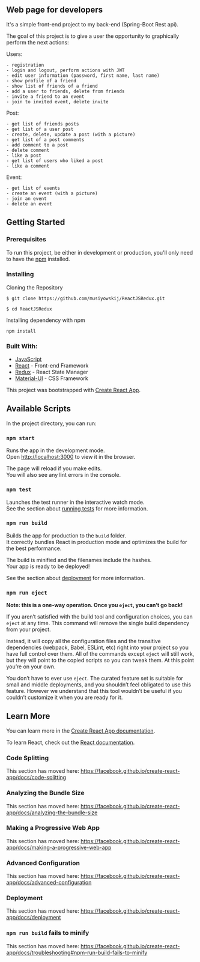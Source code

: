 ## Web page for developers
  It's a simple front-end project to my back-end (Spring-Boot Rest api).

  The goal of this project is to give a user the opportunity to graphically perform the next actions:
    
Users:

```
- registration
- login and logout, perform actions with JWT
- edit user information (password, first name, last name)
- show profile of a friend
- show list of friends of a friend
- add a user to friends, delete from friends
- invite a friend to an event
- join to invited event, delete invite
```
 
Post:
    
```
- get list of friends posts
- get list of a user post
- create, delete, update a post (with a picture)
- get list of a post comments
- add comment to a post 
- delete comment 
- like a post
- get list of users who liked a post
- like a comment
``` 
    
Event: 
    
```
- get list of events
- create an event (with a picture)
- join an event
- delete an event
```
  
## Getting Started


### Prerequisites

To run this project, be either in development or production, you'll only need to have the [npm](https://www.npmjs.com/) installed.

### Installing
  
Cloning the Repository
```
$ git clone https://github.com/musiyowskij/ReactJSRedux.git

$ cd ReactJSRedux
```

Installing dependency with npm

```
npm install
```
  
  
### Built With: 
  * [JavaScript](https://javascript.info/js)
  * [React](https://reactjs.org/) - Front-end Framework 
  * [Redux](https://redux.js.org/) - React State Manager
  * [Material-UI](https://material-ui.com/) - CSS Framework
  

  
  





This project was bootstrapped with [Create React App](https://github.com/facebook/create-react-app).

## Available Scripts

In the project directory, you can run:

### `npm start`

Runs the app in the development mode.<br />
Open [http://localhost:3000](http://localhost:3000) to view it in the browser.

The page will reload if you make edits.<br />
You will also see any lint errors in the console.

### `npm test`

Launches the test runner in the interactive watch mode.<br />
See the section about [running tests](https://facebook.github.io/create-react-app/docs/running-tests) for more information.

### `npm run build`

Builds the app for production to the `build` folder.<br />
It correctly bundles React in production mode and optimizes the build for the best performance.

The build is minified and the filenames include the hashes.<br />
Your app is ready to be deployed!

See the section about [deployment](https://facebook.github.io/create-react-app/docs/deployment) for more information.

### `npm run eject`

**Note: this is a one-way operation. Once you `eject`, you can’t go back!**

If you aren’t satisfied with the build tool and configuration choices, you can `eject` at any time. This command will remove the single build dependency from your project.

Instead, it will copy all the configuration files and the transitive dependencies (webpack, Babel, ESLint, etc) right into your project so you have full control over them. All of the commands except `eject` will still work, but they will point to the copied scripts so you can tweak them. At this point you’re on your own.

You don’t have to ever use `eject`. The curated feature set is suitable for small and middle deployments, and you shouldn’t feel obligated to use this feature. However we understand that this tool wouldn’t be useful if you couldn’t customize it when you are ready for it.

## Learn More

You can learn more in the [Create React App documentation](https://facebook.github.io/create-react-app/docs/getting-started).

To learn React, check out the [React documentation](https://reactjs.org/).

### Code Splitting

This section has moved here: https://facebook.github.io/create-react-app/docs/code-splitting

### Analyzing the Bundle Size

This section has moved here: https://facebook.github.io/create-react-app/docs/analyzing-the-bundle-size

### Making a Progressive Web App

This section has moved here: https://facebook.github.io/create-react-app/docs/making-a-progressive-web-app

### Advanced Configuration

This section has moved here: https://facebook.github.io/create-react-app/docs/advanced-configuration

### Deployment

This section has moved here: https://facebook.github.io/create-react-app/docs/deployment

### `npm run build` fails to minify

This section has moved here: https://facebook.github.io/create-react-app/docs/troubleshooting#npm-run-build-fails-to-minify
